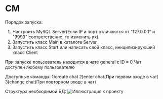 # CM
Порядок запуска:
1) Настроить MySQL Server(Если IP и порт отличаются от "127.0.0.1" и "9999" соответственно, то изменить их)
2) Запустить класс Main в каталоге Server
3) Запустить класс Start или написать свой класс, иницилизируюший класс Client

При запуске пользователь находится в чате general с ID = 0
Чат доступен любому пользователю

Доступные команды:
1)create chat
2)enter chat(При первом входе в чат)
3)change chat(При повторном входе в чат)

Структура необходимой БД:
![Иллюстрация к проекту](https://github.com/Cropus/Pictures/blob/master/%D0%91%D0%94.PNG)
